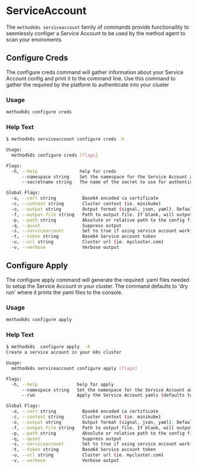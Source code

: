 # ServiceAccount

The `methodk8s serviceaccount` family of commands provide functionaility to seemlessly configer a Service Account to be used by the method agent to scan your enviroments

## Configure Creds

The configure creds command will gather information about your Service Account config and print it to the command line. Use this command to gather the required by the platform to authenticate into your cluster

### Usage

```bash
methodk8s configure creds 
```

### Help Text

```bash
$ methodk8s serviceaccount configure creds -h

Usage:
  methodk8s configure creds [flags]

Flags:
  -h, --help                help for creds
      --namespace string    Set the namespace for the Service Account and Secret (default "default")
      --secretname string   The name of the secret to use for authentication (default "method-sa-secret")

Global Flags:
  -a, --cert string          Base64 encoded ca certificate
  -c, --context string       Cluster context (ie. minikube)
  -o, --output string        Output format (signal, json, yaml). Default value is signal (default "signal")
  -f, --output-file string   Path to output file. If blank, will output to STDOUT
  -p, --path string          Absolute or relative path to the config file (ie. ~/.kube/config)
  -q, --quiet                Suppress output
  -s, --serviceaccount       Set to true if using service account workflow
  -t, --token string         Base64 Service account token
  -u, --url string           Cluster url (ie. mycluster.com)
  -v, --verbose              Verbose output
```

## Configure Apply

The configure apply command will generate the required .yaml files needed to setup the Service Account in your cluster. The command defaults to 'dry run' where it prints the yaml files to the console.

### Usage

```bash
methodk8s configure apply 
```

### Help Text

```bash
$ methodk8s  configure apply  -h
Create a service account in your k8s cluster

Usage:
  methodk8s serviceaccount configure apply [flags]

Flags:
  -h, --help               help for apply
      --namespace string   Set the namespace for the Service Account and Secret (default "default")
      --run                Apply the Service Account yamls (defaults to false)

Global Flags:
  -a, --cert string          Base64 encoded ca certificate
  -c, --context string       Cluster context (ie. minikube)
  -o, --output string        Output format (signal, json, yaml). Default value is signal (default "signal")
  -f, --output-file string   Path to output file. If blank, will output to STDOUT
  -p, --path string          Absolute or relative path to the config file (ie. ~/.kube/config)
  -q, --quiet                Suppress output
  -s, --serviceaccount       Set to true if using service account workflow
  -t, --token string         Base64 Service account token
  -u, --url string           Cluster url (ie. mycluster.com)
  -v, --verbose              Verbose output
```
